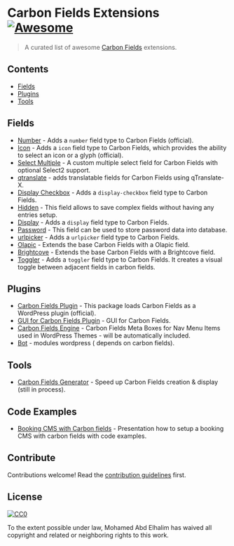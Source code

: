 # Carbon Fields Extensions [![Awesome](https://cdn.rawgit.com/sindresorhus/awesome/d7305f38d29fed78fa85652e3a63e154dd8e8829/media/badge.svg)](https://github.com/sindresorhus/awesome)

> A curated list of awesome [Carbon Fields](https://github.com/htmlburger/carbon-fields) extensions.


## Contents

- [Fields](#fields)
- [Plugins](#plugins)
- [Tools](#tools)


## Fields

- [Number](https://github.com/htmlburger/carbon-field-number) - Adds a `number` field type to Carbon Fields (official).
- [Icon](https://github.com/htmlburger/carbon-field-icon) - Adds a `icon` field type to Carbon Fields, which provides the ability to select an icon or a glyph (official).
- [Select Multiple](https://github.com/dmhendricks/carbon-field-select-multiple) - A custom multiple select field for Carbon Fields with optional Select2 support.
- [qtranslate](https://github.com/appristas/carbon-fields-qtranslate) - adds translatable fields for Carbon Fields using qTranslate-X.
- [Display Checkbox](https://github.com/statenweb/carbon-field-display-checkbox) - Adds a `display-checkbox` field type to Carbon Fields.
- [Hidden](https://github.com/pkostadinov-2create/carbon-field-hidden) - This field allows to save complex fields without having any entries setup.
- [Display](https://github.com/statenweb/carbon-field-display) - Adds a `display` field type to Carbon Fields.
- [Password](https://github.com/pkostadinov-2create/carbon-field-password) - This field can be used to store password data into database.
- [urlpicker](https://github.com/iamntz/carbon-fields-urlpicker) - Adds a `urlpicker` field type to Carbon Fields.
- [Olapic](https://github.com/schrapel/carbon-fields-olapic) - Extends the base Carbon Fields with a Olapic field.
- [Brightcove](https://github.com/schrapel/carbon-fields-brightcove) - Extends the base Carbon Fields with a Brightcove field.
- [Toggler](https://github.com/cdk-comp/carbon-field-toggler) - Adds a `toggler` field type to Carbon Fields. It creates a visual toggle between adjacent fields in carbon fields.


## Plugins

- [Carbon Fields Plugin](https://github.com/htmlburger/carbon-fields-plugin) - This package loads Carbon Fields as a WordPress plugin (official).
- [GUI for Carbon Fields Plugin](https://github.com/Kaloyan98/Carbon-Fields-plugin) - GUI for Carbon Fields.
- [Carbon Fields Engine](https://github.com/dannygsmith/carbon-fields-engine) - Carbon Fields Meta Boxes for Nav Menu Items used in WordPress Themes - will be automatically included.
- [Bot](https://github.com/pupuga/bot) - modules wordpress ( depends on carbon fields).


## Tools

- [Carbon Fields Generator](https://wpcodewizard.com/) - Speed up Carbon Fields creation & display (still in process).


## Code Examples

- [Booking CMS with Carbon fields](https://benbroide.com/presentation/carbon-fields) - Presentation how to setup a booking CMS with carbon fields with code examples.

## Contribute

Contributions welcome! Read the [contribution guidelines](contributing.md) first.


## License

[![CC0](http://mirrors.creativecommons.org/presskit/buttons/88x31/svg/cc-zero.svg)](http://creativecommons.org/publicdomain/zero/1.0)

To the extent possible under law, Mohamed Abd Elhalim has waived all copyright and
related or neighboring rights to this work.
